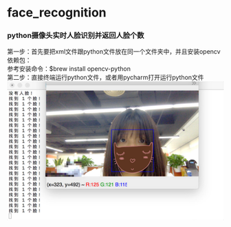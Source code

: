 # face_recognition
### python摄像头实时人脸识别并返回人脸个数<br/>
第一步：首先要把xml文件跟python文件放在同一个文件夹中，并且安装opencv依赖包：<br/>
参考安装命令：$brew install opencv-python<br/>
第二步：直接终端运行python文件，或者用pycharm打开运行python文件<br/>
![image](https://github.com/idabingbing/image_fold/blob/master/1.jpg)
